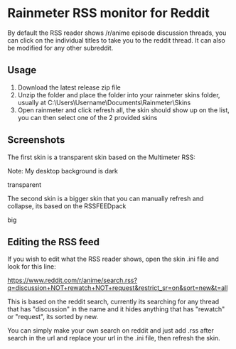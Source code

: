 # Rainmeter RSS monitor for Reddit

By default the RSS reader shows /r/anime episode discussion threads, you can click on the individual titles to take you to the reddit thread. It can also be modified for any other subreddit.

## Usage

1. Download the latest release zip file
2. Unzip the folder and place the folder into your rainmeter skins folder, usually at C:\Users\Username\Documents\Rainmeter\Skins
3. Open rainmeter and click refresh all, the skin should show up on the list, you can then select one of the 2 provided skins

## Screenshots

The first skin is a transparent skin based on the Multimeter RSS:

Note: My desktop background is dark

transparent

The second skin is a bigger skin that you can manually refresh and collapse, its based on the RSSFEEDpack

big
## Editing the RSS feed

If you wish to edit what the RSS reader shows, open the skin .ini file and look for this line:

https://www.reddit.com/r/anime/search.rss?q=discussion+NOT+rewatch+NOT+request&restrict_sr=on&sort=new&t=all

This is based on the reddit search, currently its searching for any thread that has "discussion" in the name and it hides anything that has "rewatch" or "request", its sorted by new.

You can simply make your own search on reddit and just add .rss after search in the url and replace your url in the .ini file, then refresh the skin.
